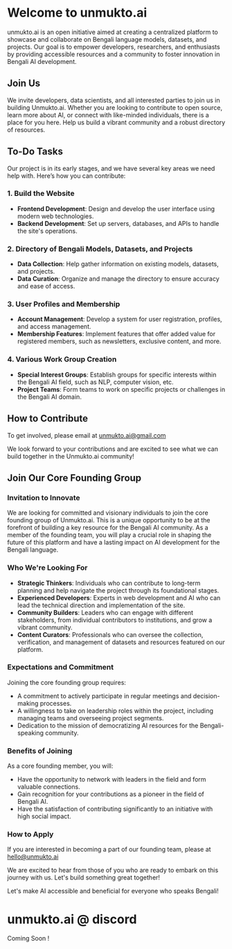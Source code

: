 # Welcome to unmukto.ai

unmukto.ai is an open initiative aimed at creating a centralized platform to showcase and collaborate on Bengali language models, datasets, and projects. Our goal is to empower developers, researchers, and enthusiasts by providing accessible resources and a community to foster innovation in Bengali AI development.

## Join Us
We invite developers, data scientists, and all interested parties to join us in building Unmukto.ai. Whether you are looking to contribute to open source, learn more about AI, or connect with like-minded individuals, there is a place for you here. Help us build a vibrant community and a robust directory of resources.

## To-Do Tasks
Our project is in its early stages, and we have several key areas we need help with. Here’s how you can contribute:

### 1. Build the Website
- **Frontend Development**: Design and develop the user interface using modern web technologies.
- **Backend Development**: Set up servers, databases, and APIs to handle the site's operations.
  
### 2. Directory of Bengali Models, Datasets, and Projects
- **Data Collection**: Help gather information on existing models, datasets, and projects.
- **Data Curation**: Organize and manage the directory to ensure accuracy and ease of access.

### 3. User Profiles and Membership
- **Account Management**: Develop a system for user registration, profiles, and access management.
- **Membership Features**: Implement features that offer added value for registered members, such as newsletters, exclusive content, and more.

### 4. Various Work Group Creation
- **Special Interest Groups**: Establish groups for specific interests within the Bengali AI field, such as NLP, computer vision, etc.
- **Project Teams**: Form teams to work on specific projects or challenges in the Bengali AI domain.

## How to Contribute
To get involved, please email at unmukto.ai@gmail.com

We look forward to your contributions and are excited to see what we can build together in the Unmukto.ai community!

## Join Our Core Founding Group

### Invitation to Innovate
We are looking for committed and visionary individuals to join the core founding group of Unmukto.ai. This is a unique opportunity to be at the forefront of building a key resource for the Bengali AI community. As a member of the founding team, you will play a crucial role in shaping the future of this platform and have a lasting impact on AI development for the Bengali language.

### Who We're Looking For
- **Strategic Thinkers**: Individuals who can contribute to long-term planning and help navigate the project through its foundational stages.
- **Experienced Developers**: Experts in web development and AI who can lead the technical direction and implementation of the site.
- **Community Builders**: Leaders who can engage with different stakeholders, from individual contributors to institutions, and grow a vibrant community.
- **Content Curators**: Professionals who can oversee the collection, verification, and management of datasets and resources featured on our platform.

### Expectations and Commitment
Joining the core founding group requires:
- A commitment to actively participate in regular meetings and decision-making processes.
- A willingness to take on leadership roles within the project, including managing teams and overseeing project segments.
- Dedication to the mission of democratizing AI resources for the Bengali-speaking community.

### Benefits of Joining
As a core founding member, you will:
- Have the opportunity to network with leaders in the field and form valuable connections.
- Gain recognition for your contributions as a pioneer in the field of Bengali AI.
- Have the satisfaction of contributing significantly to an initiative with high social impact.

### How to Apply
If you are interested in becoming a part of our founding team, please at [hello@unmukto.ai](mailto:hello@unmukto.ai)

We are excited to hear from those of you who are ready to embark on this journey with us. Let's build something great together!



Let's make AI accessible and beneficial for everyone who speaks Bengali!

# unmukto.ai @ discord 
Coming Soon !
